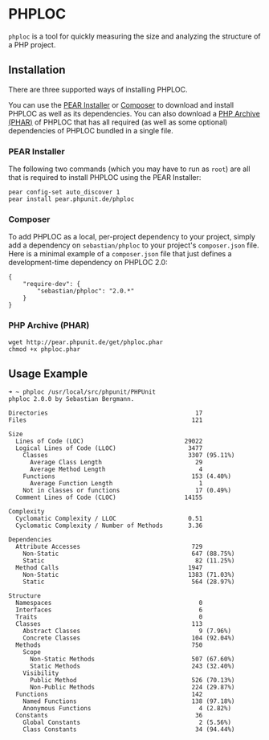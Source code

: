 # PHPLOC

`phploc` is a tool for quickly measuring the size and analyzing the structure of a PHP project.

## Installation

There are three supported ways of installing PHPLOC.

You can use the [PEAR Installer](http://pear.php.net/manual/en/guide.users.commandline.cli.php) or [Composer](http://getcomposer.org/) to download and install PHPLOC as well as its dependencies. You can also download a [PHP Archive (PHAR)](http://php.net/phar) of PHPLOC that has all required (as well as some optional) dependencies of PHPLOC bundled in a single file.

### PEAR Installer

The following two commands (which you may have to run as `root`) are all that is required to install PHPLOC using the PEAR Installer:

    pear config-set auto_discover 1
    pear install pear.phpunit.de/phploc

### Composer

To add PHPLOC as a local, per-project dependency to your project, simply add a dependency on `sebastian/phploc` to your project's `composer.json` file. Here is a minimal example of a `composer.json` file that just defines a development-time dependency on PHPLOC 2.0:

    {
        "require-dev": {
            "sebastian/phploc": "2.0.*"
        }
    }

### PHP Archive (PHAR)

    wget http://pear.phpunit.de/get/phploc.phar
    chmod +x phploc.phar

## Usage Example

    ➜ ~ phploc /usr/local/src/phpunit/PHPUnit
    phploc 2.0.0 by Sebastian Bergmann.

    Directories                                         17
    Files                                              121

    Size
      Lines of Code (LOC)                            29022
      Logical Lines of Code (LLOC)                    3477
        Classes                                       3307 (95.11%)
          Average Class Length                          29
          Average Method Length                          4
        Functions                                      153 (4.40%)
          Average Function Length                        1
        Not in classes or functions                     17 (0.49%)
      Comment Lines of Code (CLOC)                   14155

    Complexity
      Cyclomatic Complexity / LLOC                    0.51
      Cyclomatic Complexity / Number of Methods       3.36

    Dependencies
      Attribute Accesses                               729
        Non-Static                                     647 (88.75%)
        Static                                          82 (11.25%)
      Method Calls                                    1947
        Non-Static                                    1383 (71.03%)
        Static                                         564 (28.97%)

    Structure
      Namespaces                                         0
      Interfaces                                         6
      Traits                                             0
      Classes                                          113
        Abstract Classes                                 9 (7.96%)
        Concrete Classes                               104 (92.04%)
      Methods                                          750
        Scope
          Non-Static Methods                           507 (67.60%)
          Static Methods                               243 (32.40%)
        Visibility
          Public Method                                526 (70.13%)
          Non-Public Methods                           224 (29.87%)
      Functions                                        142
        Named Functions                                138 (97.18%)
        Anonymous Functions                              4 (2.82%)
      Constants                                         36
        Global Constants                                 2 (5.56%)
        Class Constants                                 34 (94.44%)
